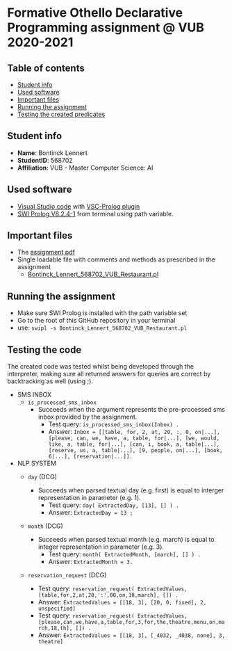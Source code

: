 # Formative Othello Declarative Programming assignment @ VUB 2020-2021 

## Table of contents
- [Student info](#student-info)
- [Used software](#used-software)
- [Important files](#important-files)
- [Running the assignment](#running-the-assignment)
- [Testing the created predicates](#testing-the-created-predicates)

## Student info
- **Name**: Bontinck Lennert
- **StudentID**: 568702
- **Affiliation**: VUB - Master Computer Science: AI

## Used software
- [Visual Studio code](https://code.visualstudio.com/Download) with [VSC-Prolog plugin](https://marketplace.visualstudio.com/items?itemName=arthurwang.vsc-prolog)
- [SWI Prolog V8.2.4-1](https://www.swi-prolog.org/download/stable) from terminal using path variable.

## Important files
- The [assignment pdf](assignment.pdf)
- Single loadable file with comments and methods as prescribed in the assignment
   - [Bontinck_Lennert_568702_VUB_Restaurant.pl](Bontinck_Lennert_568702_VUB_Restaurant.pl)

## Running the assignment
- Make sure SWI Prolog is installed with the path variable set
- Go to the root of this GitHub repository in your terminal
- use:  ```swipl -s Bontinck_Lennert_568702_VUB_Restaurant.pl```

## Testing the code

The created code was tested whilst being developed through the interpreter, making sure all returned answers for queries are correct by backtracking as well (using ;).

- SMS INBOX
   - ```is_processed_sms_inbox```
      - Succeeds when the argument represents the pre-processed sms inbox provided by the assignment.
         - Test query: ```is_processed_sms_inbox(Inbox) .```
         - Answer: ```Inbox = [[table, for, 2, at, 20, :, 0, on|...], [please, can, we, have, a, table, for|...], [we, would, like, a, table, for|...], [can, i, book, a, table|...], [reserve, us, a, table|...], [9, people, on|...], [book, 6|...], [reservation|...]].```
- NLP SYSTEM
   -  ```day``` (DCG)
      - Succeeds when parsed textual day (e.g. first) is equal to interger representation in parameter (e.g. 1).
         - Test query: ```day( ExtractedDay, [13], [] ) .```
         - Answer: ```ExtractedDay = 13 ;```
   
   - ```month``` (DCG)
      - Succeeds when parsed textual month (e.g. march) is equal to integer representation in parameter (e.g. 3).
         - Test query: ```month( ExtractedMonth, [march], [] ) .```
         - Answer: ```ExtractedMonth = 3.```
  
   - ```reservation_request``` (DCG)
      - Test query: ```reservation_request( ExtractedValues, [table,for,2,at,20,':',00,on,18,march], []) .```
      - Answer: ```ExtractedValues = [[18, 3], [20, 0, fixed], 2, unspecified]```
      - Test query: ```reservation_request( ExtractedValues, [please,can,we,have,a,table,for,3,for,the,theatre,menu,on,march,18,th], []) .```
      - Answer: ```ExtractedValues = [[18, 3], [_4032, _4038, none], 3, theatre]```

